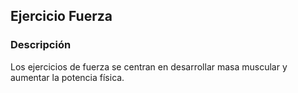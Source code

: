 ## Ejercicio Fuerza

### Descripción
Los ejercicios de fuerza se centran en desarrollar masa muscular y aumentar la potencia física.
